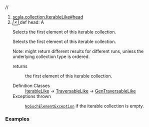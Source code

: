 //
<ol>
<li><a href="https://www.scala-lang.org/api/2.12.3/scala/collection/immutable/List.html#head:A">scala.collection.IterableLike#head</a></li>
<li name="scala.collection.IterableLike#head" visbl="pub" class="indented0 " data-isabs="false" fullcomment="yes" group="Ungrouped"> <a id="head:A"></a> <span class="permalink"> <a href="../../../scala/collection/immutable/List.html#head:A" title="Permalink"> <i class="material-icons"></i> </a> </span> <span class="modifier_kind"> <span class="modifier"></span> <span class="kind">def</span> </span> <span class="symbol"> <span class="name">head</span><span class="result">: <span class="extype" name="scala.collection.immutable.List.A">A</span></span> </span> <p class="shortcomment cmt">Selects the first element of this iterable collection.</p>
 <div class="fullcomment">
  <div class="comment cmt">
   <p>Selects the first element of this iterable collection.</p>
   <p> Note: might return different results for different runs, unless the underlying collection type is ordered.</p>
  </div>
  <dl class="paramcmts block">
   <dt>
    returns
   </dt>
   <dd class="cmt">
    <p>the first element of this iterable collection.</p>
   </dd>
  </dl>
  <dl class="attributes block"> 
   <dt>
    Definition Classes
   </dt>
   <dd>
    <a href="../IterableLike.html" class="extype" name="scala.collection.IterableLike">IterableLike</a> → 
    <a href="../TraversableLike.html" class="extype" name="scala.collection.TraversableLike">TraversableLike</a> → 
    <a href="../GenTraversableLike.html" class="extype" name="scala.collection.GenTraversableLike">GenTraversableLike</a>
   </dd>
   <dt>
    Exceptions thrown
   </dt>
   <dd>
    <span class="cmt"><p><a href="../../index.html#NoSuchElementException=java.util.NoSuchElementException" class="extmbr" name="scala.NoSuchElementException"><code>NoSuchElementException</code></a> if the iterable collection is empty.</p></span>
   </dd>
  </dl>
 </div> </li>
        </ol>


### Examples





























